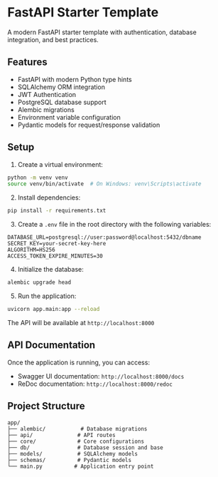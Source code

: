 # FastAPI Starter Template

A modern FastAPI starter template with authentication, database integration, and best practices.

## Features

- FastAPI with modern Python type hints
- SQLAlchemy ORM integration
- JWT Authentication
- PostgreSQL database support
- Alembic migrations
- Environment variable configuration
- Pydantic models for request/response validation

## Setup

1. Create a virtual environment:

```bash
python -m venv venv
source venv/bin/activate  # On Windows: venv\Scripts\activate
```

2. Install dependencies:

```bash
pip install -r requirements.txt
```

3. Create a `.env` file in the root directory with the following variables:

```
DATABASE_URL=postgresql://user:password@localhost:5432/dbname
SECRET_KEY=your-secret-key-here
ALGORITHM=HS256
ACCESS_TOKEN_EXPIRE_MINUTES=30
```

4. Initialize the database:

```bash
alembic upgrade head
```

5. Run the application:

```bash
uvicorn app.main:app --reload
```

The API will be available at `http://localhost:8000`

## API Documentation

Once the application is running, you can access:

- Swagger UI documentation: `http://localhost:8000/docs`
- ReDoc documentation: `http://localhost:8000/redoc`

## Project Structure

```
app/
├── alembic/           # Database migrations
├── api/              # API routes
├── core/             # Core configurations
├── db/               # Database session and base
├── models/           # SQLAlchemy models
├── schemas/          # Pydantic models
└── main.py          # Application entry point
```
